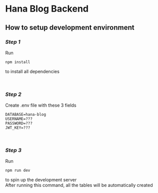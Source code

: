 # Hana Blog Backend

## **How to setup development environment**

### _Step 1_

Run

```
npm install
```

to install all dependencies

&nbsp;

### _Step 2_

Create .env file with these 3 fields

```
DATABASE=hana-blog
USERNAME=???
PASSWORD=???
JWT_KEY=???
```

&nbsp;

### _Step 3_

Run

```
npm run dev
```

to spin up the development server  
After running this command, all the tables will be automatically created
